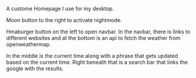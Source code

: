 A custome Homepage I use for my desktop.

Moon button to the right to activate nightmode.

Hmaburger button on the left to open navbar.
In the navbar, there is links to different websites and at the bottom is an api to fetch the weather from openweathermap.

In the middle is the current time along with a phrase that gets updated based on the current time.
Right beneath that is a search bar that links the google with the results.
